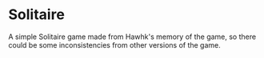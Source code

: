 # Solitaire
A simple Solitaire game made from Hawhk's memory of the game, so there could be some inconsistencies from other versions of the game.